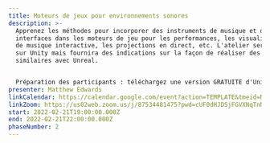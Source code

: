```yaml
---
title: Moteurs de jeux pour environnements sonores
description: >-
  Apprenez les méthodes pour incorporer des instruments de musique et des
  interfaces dans les moteurs de jeu pour les performances, les visualisateurs
  de musique interactive, les projections en direct, etc. L'atelier sera basé
  sur Unity mais fournira des indications sur la façon de réaliser des effets
  similaires avec Unreal.


  Préparation des participants : téléchargez une version GRATUITE d'Unity sur [http://unity3d.com/ ](http://unity3d.com/)(je recommande la licence 'Individual', mais si vous préférez simplement observer l'atelier, c'est également possible).
presenter: Matthew Edwards
linkCalendar: https://calendar.google.com/event?action=TEMPLATE&tmeid=NGk2cmdsbHA3czJhcm1xMXFuNmo5b3JzOWYgY19tcnJybXZ0ZWhqcThyc3A2ajJmdHVjbGJyc0Bn&tmsrc=c_mrrrmvtehjq8rsp6j2ftuclbrs%40group.calendar.google.com
linkZoom: https://us02web.zoom.us/j/87534481475?pwd=cUF0dHJDSjFGVXNqTnNiNm9HSC9NUT09
start: 2022-02-21T19:00:00.000Z
end: 2022-02-21T22:00:00.000Z
phaseNumber: 2
---
```

